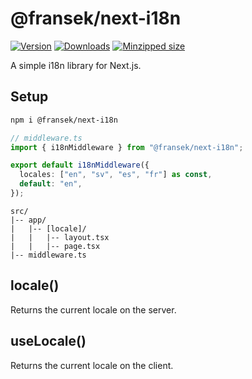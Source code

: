 # @fransek/next-i18n

[![Version](https://img.shields.io/npm/v/@fransek/next-i18n)](https://npmjs.com/package/@fransek/next-i18n)
[![Downloads](https://img.shields.io/npm/dm/@fransek/next-i18n.svg)](https://npmjs.com/package/@fransek/next-i18n)
[![Minzipped size](https://img.shields.io/bundlephobia/minzip/@fransek/next-i18n)](https://bundlephobia.com/package/@fransek/next-i18n)

A simple i18n library for Next.js.

## Setup

```bash
npm i @fransek/next-i18n
```

```ts
// middleware.ts
import { i18nMiddleware } from "@fransek/next-i18n";

export default i18nMiddleware({
  locales: ["en", "sv", "es", "fr"] as const,
  default: "en",
});
```

```
src/
|-- app/
|   |-- [locale]/
|   |   |-- layout.tsx
|   |   |-- page.tsx
|-- middleware.ts
```

## locale()

Returns the current locale on the server.

## useLocale()

Returns the current locale on the client.
